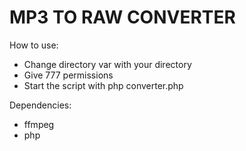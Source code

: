 # MP3 TO RAW CONVERTER
How to use:
- Change directory var with your directory
- Give 777 permissions
- Start the script with php converter.php




Dependencies:
 - ffmpeg
 - php
